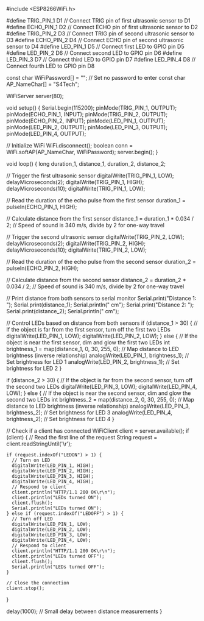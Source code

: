 #include <ESP8266WiFi.h>

#define TRIG_PIN_1 D1  // Connect TRIG pin of first ultrasonic sensor to D1
#define ECHO_PIN_1 D2  // Connect ECHO pin of first ultrasonic sensor to D2
#define TRIG_PIN_2 D3  // Connect TRIG pin of second ultrasonic sensor to D3
#define ECHO_PIN_2 D4  // Connect ECHO pin of second ultrasonic sensor to D4
#define LED_PIN_1 D5   // Connect first LED to GPIO pin D5
#define LED_PIN_2 D6   // Connect second LED to GPIO pin D6
#define LED_PIN_3 D7   // Connect third LED to GPIO pin D7
#define LED_PIN_4 D8   // Connect fourth LED to GPIO pin D8

const char WiFiPassword[] = ""; // Set no password to enter 
const char AP_NameChar[] = "S4Tech";

WiFiServer server(80);

void setup() {
  Serial.begin(115200);
  pinMode(TRIG_PIN_1, OUTPUT);
  pinMode(ECHO_PIN_1, INPUT);
  pinMode(TRIG_PIN_2, OUTPUT);
  pinMode(ECHO_PIN_2, INPUT);
  pinMode(LED_PIN_1, OUTPUT);
  pinMode(LED_PIN_2, OUTPUT);
  pinMode(LED_PIN_3, OUTPUT);
  pinMode(LED_PIN_4, OUTPUT);

  // Initialize WiFi
  WiFi.disconnect();
  boolean conn = WiFi.softAP(AP_NameChar, WiFiPassword);
  server.begin();
}

void loop() {
  long duration_1, distance_1, duration_2, distance_2;

  // Trigger the first ultrasonic sensor
  digitalWrite(TRIG_PIN_1, LOW);
  delayMicroseconds(2);
  digitalWrite(TRIG_PIN_1, HIGH);
  delayMicroseconds(10);
  digitalWrite(TRIG_PIN_1, LOW);

  // Read the duration of the echo pulse from the first sensor
  duration_1 = pulseIn(ECHO_PIN_1, HIGH);

  // Calculate distance from the first sensor
  distance_1 = duration_1 * 0.034 / 2;  // Speed of sound is 340 m/s, divide by 2 for one-way travel

  // Trigger the second ultrasonic sensor
  digitalWrite(TRIG_PIN_2, LOW);
  delayMicroseconds(2);
  digitalWrite(TRIG_PIN_2, HIGH);
  delayMicroseconds(10);
  digitalWrite(TRIG_PIN_2, LOW);

  // Read the duration of the echo pulse from the second sensor
  duration_2 = pulseIn(ECHO_PIN_2, HIGH);

  // Calculate distance from the second sensor
  distance_2 = duration_2 * 0.034 / 2;  // Speed of sound is 340 m/s, divide by 2 for one-way travel

  // Print distance from both sensors to serial monitor
  Serial.print("Distance 1: ");
  Serial.print(distance_1);
  Serial.println(" cm");
  Serial.print("Distance 2: ");
  Serial.print(distance_2);
  Serial.println(" cm");

  // Control LEDs based on distance from both sensors
  if (distance_1 > 30) {
    // If the object is far from the first sensor, turn off the first two LEDs
    digitalWrite(LED_PIN_1, LOW);
    digitalWrite(LED_PIN_2, LOW);
  } else {
    // If the object is near the first sensor, dim and glow the first two LEDs
    int brightness_1 = map(distance_1, 0, 30, 255, 0); // Map distance to LED brightness (inverse relationship)
    analogWrite(LED_PIN_1, brightness_1); // Set brightness for LED 1
    analogWrite(LED_PIN_2, brightness_1); // Set brightness for LED 2
  }

  if (distance_2 > 30) {
    // If the object is far from the second sensor, turn off the second two LEDs
    digitalWrite(LED_PIN_3, LOW);
    digitalWrite(LED_PIN_4, LOW);
  } else {
    // If the object is near the second sensor, dim and glow the second two LEDs
    int brightness_2 = map(distance_2, 0, 30, 255, 0); // Map distance to LED brightness (inverse relationship)
    analogWrite(LED_PIN_3, brightness_2); // Set brightness for LED 3
    analogWrite(LED_PIN_4, brightness_2); // Set brightness for LED 4
  }

  // Check if a client has connected
  WiFiClient client = server.available();
  if (client) {
    // Read the first line of the request
    String request = client.readStringUntil('\r');

    if (request.indexOf("LEDON") > 1) {
      // Turn on LED
      digitalWrite(LED_PIN_1, HIGH);
      digitalWrite(LED_PIN_2, HIGH);
      digitalWrite(LED_PIN_3, HIGH);
      digitalWrite(LED_PIN_4, HIGH);
      // Respond to client
      client.println("HTTP/1.1 200 OK\r\n");
      client.println("LEDs turned ON");
      client.flush();
      Serial.println("LEDs turned ON");
    } else if (request.indexOf("LEDOFF") > 1) {
      // Turn off LED
      digitalWrite(LED_PIN_1, LOW);
      digitalWrite(LED_PIN_2, LOW);
      digitalWrite(LED_PIN_3, LOW);
      digitalWrite(LED_PIN_4, LOW);
      // Respond to client
      client.println("HTTP/1.1 200 OK\r\n");
      client.println("LEDs turned OFF");
      client.flush();
      Serial.println("LEDs turned OFF");
    }

    // Close the connection
    client.stop();
  }

  delay(1000);  // Small delay between distance measurements
}


